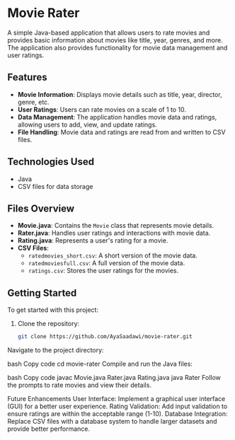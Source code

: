 # Movie Rater

A simple Java-based application that allows users to rate movies and provides basic information about movies like title, year, genres, and more. The application also provides functionality for movie data management and user ratings.

## Features

- **Movie Information**: Displays movie details such as title, year, director, genre, etc.
- **User Ratings**: Users can rate movies on a scale of 1 to 10.
- **Data Management**: The application handles movie data and ratings, allowing users to add, view, and update ratings.
- **File Handling**: Movie data and ratings are read from and written to CSV files.

## Technologies Used

- Java
- CSV files for data storage

## Files Overview

- **Movie.java**: Contains the `Movie` class that represents movie details.
- **Rater.java**: Handles user ratings and interactions with movie data.
- **Rating.java**: Represents a user's rating for a movie.
- **CSV Files**:
  - `ratedmovies_short.csv`: A short version of the movie data.
  - `ratedmoviesfull.csv`: A full version of the movie data.
  - `ratings.csv`: Stores the user ratings for the movies.

## Getting Started

To get started with this project:

1. Clone the repository:
   ```bash
   git clone https://github.com/AyaSaadawi/movie-rater.git
Navigate to the project directory:

bash
Copy code
cd movie-rater
Compile and run the Java files:

bash
Copy code
javac Movie.java Rater.java Rating.java
java Rater
Follow the prompts to rate movies and view their details.

Future Enhancements
User Interface: Implement a graphical user interface (GUI) for a better user experience.
Rating Validation: Add input validation to ensure ratings are within the acceptable range (1-10).
Database Integration: Replace CSV files with a database system to handle larger datasets and provide better performance.
